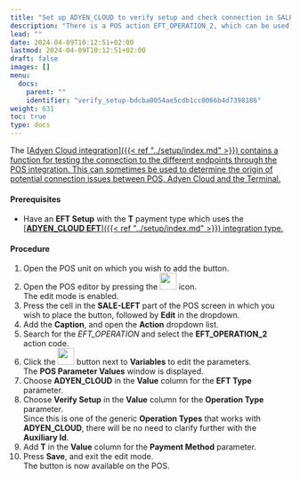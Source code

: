 ```yaml
---
title: "Set up ADYEN_CLOUD to verify setup and check connection in SALE-LEFT"
description: "There is a POS action EFT_OPERATION_2, which can be used to perform different functions on different terminals. These actions include reconciling the terminal, downloading/checking for updates, and checking connection or voiding the previous transactions."
lead: ""
date: 2024-04-09T10:12:51+02:00
lastmod: 2024-04-09T10:12:51+02:00
draft: false
images: []
menu:
  docs:
    parent: ""
    identifier: "verify_setup-bdcba0054ae5cdb1cc0066b4d7398186"
weight: 631
toc: true
type: docs
---
```



The [<ins>Adyen Cloud integration<ins>]({{< ref "../setup/index.md" >}}) contains a function for testing the connection to the different endpoints through the POS integration. This can sometimes be used to determine the origin of potential connection issues between POS, Adyen Cloud and the Terminal.

#### Prerequisites

- Have an **EFT Setup** with the **T** payment type which uses the [<ins>**ADYEN_CLOUD EFT**<ins>]({{< ref "../setup/index.md" >}}) integration type. 

#### Procedure

1. Open the POS unit on which you wish to add the button.
2. Open the POS editor by pressing the <image src="Images/cog.PNG" width="30" height="30"> icon.    
   The edit mode is enabled.
3. Press the cell in the **SALE-LEFT** part of the POS screen in which you wish to place the button, followed by **Edit** in the dropdown.
4. Add the **Caption**, and open the **Action** dropdown list.
5. Search for the *EFT_OPERATION* and select the **EFT_OPERATION_2** action code.       
6. Click the <image src="Images/edit_icon.PNG" width="30" height="30"> button next to **Variables** to edit the parameters.     
   The **POS Parameter Values** window is displayed.
7. Choose **ADYEN_CLOUD** in the **Value** column for the **EFT Type** parameter.
8. Choose **Verify Setup** in the **Value** column for the **Operation Type** parameter.      
   Since this is one of the generic **Operation Types** that works with **ADYEN_CLOUD**, there will be no need to clarify further with the **Auxiliary Id**. 
9.  Add **T** in the **Value** column for the **Payment Method** parameter.     
10. Press **Save**, and exit the edit mode.     
    The button is now available on the POS.